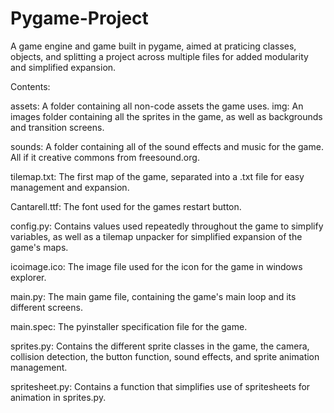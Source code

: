 # Pygame-Project
A game engine and game built in pygame, aimed at praticing classes, objects, and splitting a project across multiple files for added modularity and simplified expansion.

Contents:

assets: A folder containing all non-code assets the game uses.
  img: An images folder containing all the sprites in the game, as well as backgrounds and transition screens.

  sounds: A folder containing all of the sound effects and music for the game. All if it creative commons from freesound.org.

  tilemap.txt: The first map of the game, separated into a .txt file for easy management and expansion.

  Cantarell.ttf: The font used for the games restart button.

config.py: Contains values used repeatedly throughout the game to simplify variables, as well as a tilemap unpacker for simplified expansion of the game's maps.

icoimage.ico: The image file used for the icon for the game in windows explorer.

main.py: The main game file, containing the game's main loop and its different screens.

main.spec: The pyinstaller specification file for the game.

sprites.py: Contains the different sprite classes in the game, the camera, collision detection, the button function, sound effects, and sprite animation management.

spritesheet.py: Contains a function that simplifies use of spritesheets for animation in sprites.py.
